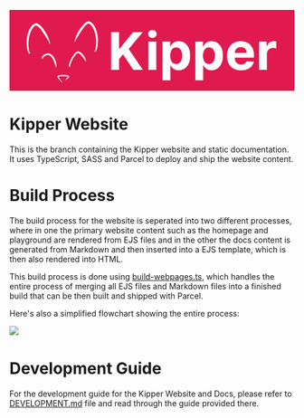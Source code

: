 ![](./src/img/Kipper-Logo-with-head.png)

# Kipper Website

This is the branch containing the Kipper website and static documentation. It uses
TypeScript, SASS and Parcel to deploy and ship the website content.

# Build Process

The build process for the website is seperated into two different processes, where in one the primary website content
such as the homepage and playground are rendered from EJS files and in the other the docs content is generated from
Markdown and then inserted into a EJS template, which is then also rendered into HTML.

This build process is done using [build-webpages.ts](/tools/build/build-webpages.ts), which handles the entire process
of merging all EJS files and Markdown files into a finished build that can be then built and shipped with Parcel.

Here's also a simplified flowchart showing the entire process:

![](https://github.com/Luna-Klatzer/Kipper/blob/docs/src/img/Docs-Workflow.png?raw=true)

# Development Guide

For the development guide for the Kipper Website and Docs, please refer to [DEVELOPMENT.md](./DEVELOPMENT.md) file and
read through the guide provided there.
